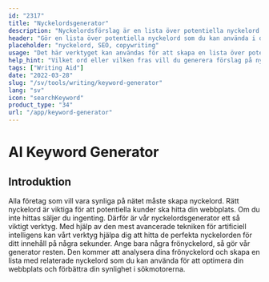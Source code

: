 ```yaml
---
id: "2317"
title: "Nyckelordsgenerator"
description: "Nyckelordsförslag är en lista över potentiella nyckelord som du kan använda för att optimera ditt innehåll för sökmotorer. Syftet med det här verktyget är att hjälpa dig att hitta de mest relevanta och populära nyckelorden för ditt innehåll. För att använda det här verktyget behöver du bara skriva in ett ord eller en fras i sökfältet så genererar vi en lista över relaterade nyckelord."
header: "Gör en lista över potentiella nyckelord som du kan använda i ditt innehåll."
placeholder: "nyckelord, SEO, copywriting"
usage: "Det här verktyget kan användas för att skapa en lista över potentiella nyckelord som du kan använda i ditt innehåll. För att använda det här verktyget behöver du bara skriva in ett ord eller en fras i sökfältet så skapar vi en lista över relaterade nyckelord."
help_hint: "Vilket ord eller vilken fras vill du generera förslag på nyckelord för?"
tags: ["Writing Aid"]
date: "2022-03-28"
slug: "/sv/tools/writing/keyword-generator"
lang: "sv"
icon: "searchKeyword"
product_type: "34"
url: "/app/keyword-generator"
---
```


# AI Keyword Generator

## Introduktion

Alla företag som vill vara synliga på nätet måste skapa nyckelord. Rätt nyckelord är viktiga för att potentiella kunder ska hitta din webbplats. Om du inte hittas säljer du ingenting. Därför är vår nyckelordsgenerator ett så viktigt verktyg. Med hjälp av den mest avancerade tekniken för artificiell intelligens kan vårt verktyg hjälpa dig att hitta de perfekta nyckelorden för ditt innehåll på några sekunder. Ange bara några frönyckelord, så gör vår generator resten. Den kommer att analysera dina frönyckelord och skapa en lista med relaterade nyckelord som du kan använda för att optimera din webbplats och förbättra din synlighet i sökmotorerna.
